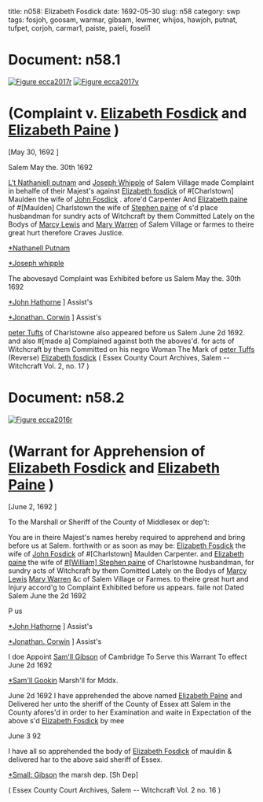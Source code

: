 title: n058: Elizabeth Fosdick
date: 1692-05-30
slug: n58
category: swp
tags: fosjoh, goosam, warmar, gibsam, lewmer, whijos, hawjoh, putnat, tufpet, corjoh, carmar1, paiste, paieli, foseli1




# Document: n58.1

<a href="archives/ecca/large/ecca2017r.jpg" class="jqueryLightbox">![Figure ecca2017r](archives/ecca/thumb/ecca2017r.jpg)</a>
<a href="archives/ecca/large/ecca2017v.jpg" class="jqueryLightbox">![Figure ecca2017v](archives/ecca/thumb/ecca2017v.jpg)</a>

# (Complaint v. [Elizabeth Fosdick](/tag/foseli1.html) and [Elizabeth Paine](/tag/paieli.html) )

[May 30, 1692 ]

Salem May the. 30th 1692   

[L't Nathaniell putnam](/tag/putnat.html) and [Joseph Whipple](/tag/whijos.html) of Salem Village made Complaint in behalfe of their Majest's against [Elizabeth fosdick](/tag/foseli1.html) of #[Charlstown] Maulden the wife of [John Fosdick](/tag/fosjoh.html) . afore'd Carpenter And [Elizabeth paine](/tag/paieli.html) of #[Maulden] Charlstown the wife of [Stephen paine](/tag/paiste.html) of s'd place husbandman for sundry acts of Witchcraft by them Committed Lately on the Bodys of [Marcy Lewis](/tag/lewmer.html) and [Mary Warren](/tag/warmar.html) of Salem Village or farmes to theire great hurt therefore Craves Justice.

[*Nathanell Putnam](/tag/putnat.html)

[*Joseph whipple](/tag/whijos.html)

The abovesayd Complaint was Exhibited before us Salem May the. 30th 1692

[*John Hathorne](/tag/hawjoh.html) ] Assist's

[*Jonathan. Corwin](/tag/corjoh.html) ] Assist's

[peter Tufts](/tag/tufpet.html) of Charlstowne also appeared before us Salem June 2d 1692. and also #[made a] Complained against both the aboves'd. for acts of Witchcraft by them Committed on his negro Woman
The Mark of [peter Tuffs](/tag/tufpet.html) (Reverse)  [Elizabeth fosdick](/tag/foseli1.html) ( Essex County Court Archives, Salem -- Witchcraft Vol. 2, no. 17 )

# Document: n58.2

<a href="archives/ecca/large/ecca2016r.jpg" class="jqueryLightbox">![Figure ecca2016r](archives/ecca/thumb/ecca2016r.jpg)</a>

# (Warrant for Apprehension of [Elizabeth Fosdick](/tag/foseli1.html) and [Elizabeth Paine](/tag/paieli.html) )

[June 2, 1692 ]

To the Marshall or Sheriff of the County of Middlesex or dep't: 

You are in theire Majest's names hereby required to apprehend and bring before us at Salem. forthwith or as soon as may be: [Elizabeth Fosdick](/tag/foseli1.html) the wife of [John Fosdick](/tag/fosjoh.html) of #[Charlstown] Maulden Carpenter. and [Elizabeth paine](/tag/paieli.html) the wife of [#[William] Stephen paine](/tag/paiste.html) of Charlstowne husbandman, for sundry acts of Witchcraft by them Comitted Lately on the Bodys of [Marcy Lewis](/tag/lewmer.html) [Mary Warren](/tag/warmar.html) &c of Salem Village or Farmes. to theire great hurt and Injury accord'g to Complaint Exhibited before us appears. faile not Dated Salem June the 2d 1692 

P us

[*John Hathorne](/tag/hawjoh.html) ] Assist's

[*Jonathan. Corwin](/tag/corjoh.html) ] Assist's

I doe Appoint [Sam'll Gibson](/tag/gibsam.html) of Cambridge To Serve this Warrant To effect June 2d 1692 

[*Sam'll Gookin](/tag/goosam.html) Marsh'll for Mddx.

June 2d 1692 I have apprehended the above named [Elizabeth Paine](/tag/paieli.html) and Delivered her unto the sheriff of the County of Essex att Salem in the County afores'd in order to her Examination and waite in Expectation of the above s'd [Elizabeth Fosdick](/tag/foseli1.html) by mee

June 3 92

I have all so apprehended the body of [Elizabeth Fosdick](/tag/foseli1.html) of mauldin & delivered har to the above said sheriff of Essex.

[*Small: Gibson](/tag/gibsam.html) the marsh dep. [Sh Dep]

( Essex County Court Archives, Salem -- Witchcraft Vol. 2 no. 16 )
